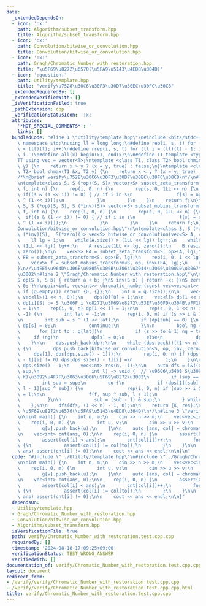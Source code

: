 ```yaml
---
data:
  _extendedDependsOn:
  - icon: ':x:'
    path: Algorithm/subset_transform.hpp
    title: Algorithm/subset_transform.hpp
  - icon: ':x:'
    path: Convolution/bitwise_or_convolution.hpp
    title: Convolution/bitwise_or_convolution.hpp
  - icon: ':x:'
    path: Gragh/Chromatic_Number_with_restoration.hpp
    title: "\u5F69\u8272\u6570(\u5FA9\u5143\u4ED8\u304D)"
  - icon: ':question:'
    path: Utility/template.hpp
    title: "verify\u7528\u30C6\u30F3\u30D7\u30EC\u30FC\u30C8"
  _extendedRequiredBy: []
  _extendedVerifiedWith: []
  _isVerificationFailed: true
  _pathExtension: cpp
  _verificationStatusIcon: ':x:'
  attributes:
    '*NOT_SPECIAL_COMMENTS*': ''
    links: []
  bundledCode: "#line 1 \"Utility/template.hpp\"\n#include <bits/stdc++.h>\nusing\
    \ namespace std;\nusing ll = long long;\n#define rep(i, s, t) for (ll i = s; i\
    \ < (ll)(t); i++)\n#define rrep(i, s, t) for (ll i = (ll)(t) - 1; i >= (ll)(s);\
    \ i--)\n#define all(x) begin(x), end(x)\n\n#define TT template <typename T>\n\
    TT using vec = vector<T>;\ntemplate <class T1, class T2> bool chmin(T1 &x, T2\
    \ y) {\n    return x > y ? (x = y, true) : false;\n}\ntemplate <class T1, class\
    \ T2> bool chmax(T1 &x, T2 y) {\n    return x < y ? (x = y, true) : false;\n}\n\
    /*\n@brief verify\u7528\u30C6\u30F3\u30D7\u30EC\u30FC\u30C8\n*/\n#line 1 \"Algorithm/subset_transform.hpp\"\
    \ntemplate<class S, S (*op)(S, S)> vector<S> subset_zeta_transform (vector<S>\
    \ f, int n) {\n    rep(i, 0, n) {\n        rep(s, 0, 1LL << n) {\n           \
    \ if((s & (1 << i)) != 0) { // if i in s\n                f[s] = op(f[s], f[s\
    \ ^ (1 << i)]);\n            }\n        }\n    }\n    return f;\n}\n\ntemplate<class\
    \ S, S (*op)(S, S), S (*inv)(S)> vector<S> subset_mobius_transform (vector<S>\
    \ f, int n) {\n    rrep(i, 0, n) {\n        rep(s, 0, 1LL << n) {\n          \
    \  if((s & (1 << i)) != 0) { // if i in s\n                f[s] = op(f[s], inv(f[s\
    \ ^ (1 << i)]));\n            }\n        }\n    }\n    return f;\n}\n#line 2 \"\
    Convolution/bitwise_or_convolution.hpp\"\n\ntemplate<class S, S (*op)(S, S), S\
    \ (*inv)(S),  S(*zero)()> vec<S> bitwise_or_convolution(vec<S> A, vec<S> B) {\n\
    \    ll lg = 1;\n    while(A.size() > (1LL << lg)) lg++;\n    while(B.size() >\
    \ (1LL << lg)) lg++;\n    A.resize(1LL << lg, zero());\n    B.resize(1LL << lg,\
    \ zero());\n\n    vec<S> FA = subset_zeta_transform<S, op>(A, lg);\n    vec<S>\
    \ FB = subset_zeta_transform<S, op>(B, lg);\n    rep(i, 0, 1 << lg) FA[i] *= FB[i];\n\
    \    vec<S> f = subset_mobius_transform<S, op, inv>(FA, lg);\n    return f;\n\
    }\n//\u4EE5\u964D\u306E\u9805\u306B\u3064\u3044\u3066\u30010\u3067\u3042\u308B\
    \u3002\n#line 2 \"Gragh/Chromatic_Number_with_restoration.hpp\"\n\nusing S = ll;\n\
    S op(S a, S b) { return a + b; }\nS inv(S x) { return -x; }\nS zero() { return\
    \ 0; }\n\npair<int, vec<int>> chromatic_number(const vec<vec<int>> &g) {\n   \
    \ if (g.empty()) return {0, {}};\n    int n = g.size();\n\n    vec<vec<ll>> dps(1,\
    \ vec<ll>(1 << n, 0));\n    dps[0][0] = 1;\n\n    vec<ll> dp(1 << n, -1);  //\
    \ dp[i][S] := S \u306F i \u8272\u5F69\u8272\u53EF\u80FD\u304B\uFF1F\n    dp[0]\
    \ = 1;\n    rep(i, 0, n) dp[1 << i] = 1;\n\n    rep(s, 0, 1 << n) if (dp[s] ==\
    \ -1) {\n        int lat = -1;\n        rep(i, 0, n) if (s >> i & 1) lat = i;\n\
    \n        int sub = s ^ (1 << lat);\n        if (dp[sub] == 0) {\n           \
    \ dp[s] = 0;\n            continue;\n        }\n\n        bool ng = false;\n \
    \       for (int to : g[lat])\n            if (s >> to & 1) ng = true;\n\n   \
    \     if (ng)\n            dp[s] = 0;\n        else\n            dp[s] = 1;\n\
    \    }\n\n    dps.push_back(dp);\n\n    while (dps.back()[(1 << n) - 1] == 0)\
    \ {\n        dps.push_back(bitwise_or_convolution<S, op, inv, zero>(\n       \
    \     dps[1], dps[dps.size() - 1]));\n        rep(i, 0, n) if (dps[dps.size()\
    \ - 1][i] != 0) dps[dps.size() - 1][i] =\n            1;\n    }\n\n    int K =\
    \ dps.size() - 1;\n    vec<int> res(n, -1);\n\n    auto dfs = [&](auto f, int\
    \ sup,\n                   int l) -> void {  // \u96C6\u5408 S\u3092\u3001 [l,\
    \ K)\u3092\u4F7F\u3063\u3066\u5F69\u8272\u3002\n        if (sup == 0) return;\n\
    \        int sub = sup;\n        do {\n            if (dps[1][sub] && dps[K -\
    \ l - 1][sup ^ sub]) {\n                rep(i, 0, n) if (sub >> i & 1) res[i]\
    \ = l;\n\n                f(f, sup ^ sub, l + 1);\n                break;\n  \
    \          }\n\n            sub = (sub - 1) & sup;\n        } while (sub != sup);\n\
    \    };\n\n    dfs(dfs, (1 << n) - 1, 0);\n\n    return {K, res};\n}\n/*\n@brief\
    \ \u5F69\u8272\u6570(\u5FA9\u5143\u4ED8\u304D)\n*/\n#line 3 \"verify/Chromatic_Number_with_restoration.test.cpp.cpp\"\
    \n\nint main() {\n    int n, m;\n    cin >> n >> m;\n    vec<vec<int>> g(n);\n\
    \    rep(i, 0, m) {\n        int u, v;\n        cin >> u >> v;\n        g[u].push_back(v);\n\
    \        g[v].push_back(u);\n    }\n\n    auto [ans, col] = chromatic_number(g);\n\
    \n    vec<int> cnt(ans, 0);\n\n    rep(i, 0, n) {\n        assert(0 <= col[i]);\n\
    \        assert(col[i] < ans);\n        cnt[col[i]]++;\n        for(int to : g[i])\
    \ {\n            assert(col[i] != col[to]);\n        }\n    }\n\n    rep(i, 0,\
    \ ans) assert(cnt[i] != 0);\n\n    cout << ans << endl;\n\n}\n"
  code: "#include \"../Utility/template.hpp\"\n#include \"../Gragh/Chromatic_Number_with_restoration.hpp\"\
    \n\nint main() {\n    int n, m;\n    cin >> n >> m;\n    vec<vec<int>> g(n);\n\
    \    rep(i, 0, m) {\n        int u, v;\n        cin >> u >> v;\n        g[u].push_back(v);\n\
    \        g[v].push_back(u);\n    }\n\n    auto [ans, col] = chromatic_number(g);\n\
    \n    vec<int> cnt(ans, 0);\n\n    rep(i, 0, n) {\n        assert(0 <= col[i]);\n\
    \        assert(col[i] < ans);\n        cnt[col[i]]++;\n        for(int to : g[i])\
    \ {\n            assert(col[i] != col[to]);\n        }\n    }\n\n    rep(i, 0,\
    \ ans) assert(cnt[i] != 0);\n\n    cout << ans << endl;\n\n}"
  dependsOn:
  - Utility/template.hpp
  - Gragh/Chromatic_Number_with_restoration.hpp
  - Convolution/bitwise_or_convolution.hpp
  - Algorithm/subset_transform.hpp
  isVerificationFile: true
  path: verify/Chromatic_Number_with_restoration.test.cpp.cpp
  requiredBy: []
  timestamp: '2024-08-18 17:09:25+09:00'
  verificationStatus: TEST_WRONG_ANSWER
  verifiedWith: []
documentation_of: verify/Chromatic_Number_with_restoration.test.cpp.cpp
layout: document
redirect_from:
- /verify/verify/Chromatic_Number_with_restoration.test.cpp.cpp
- /verify/verify/Chromatic_Number_with_restoration.test.cpp.cpp.html
title: verify/Chromatic_Number_with_restoration.test.cpp.cpp
---
```

